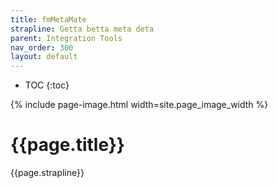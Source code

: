 ```yaml
---
title: fmMetaMate
strapline: Getta betta meta deta
parent: Integration Tools
nav_order: 300
layout: default
---
```

- TOC
{:toc}

{% include page-image.html width=site.page_image_width %}

# {{page.title}}

{{page.strapline}}
